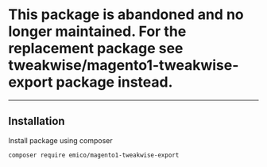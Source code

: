 # This package is abandoned and no longer maintained. For the replacement package see tweakwise/magento1-tweakwise-export package instead.

---


## Installation
Install package using composer
```sh
composer require emico/magento1-tweakwise-export
```
